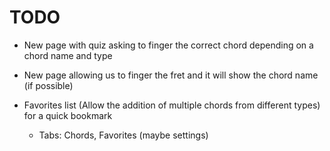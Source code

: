 TODO
====

- New page with quiz asking to finger the correct chord depending on a chord name and type

- New page allowing us to finger the fret and it will show the chord name (if possible)

- Favorites list (Allow the addition of multiple chords from different types) for a quick bookmark
  - Tabs: Chords, Favorites (maybe settings)
